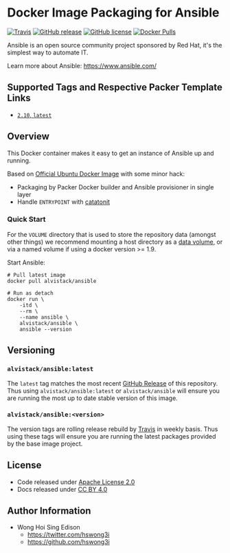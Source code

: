 # Docker Image Packaging for Ansible

[![Travis](https://img.shields.io/travis/com/alvistack/docker-ansible.svg)](https://travis-ci.com/alvistack/docker-ansible)
[![GitHub release](https://img.shields.io/github/release/alvistack/docker-ansible.svg)](https://github.com/alvistack/docker-ansible/releases)
[![GitHub license](https://img.shields.io/github/license/alvistack/docker-ansible.svg)](https://github.com/alvistack/docker-ansible/blob/master/LICENSE)
[![Docker Pulls](https://img.shields.io/docker/pulls/alvistack/ansible.svg)](https://hub.docker.com/r/alvistack/ansible/)

Ansible is an open source community project sponsored by Red Hat, it's the simplest way to automate IT.

Learn more about Ansible: <https://www.ansible.com/>

## Supported Tags and Respective Packer Template Links

  - [`2.10`, `latest`](https://github.com/alvistack/docker-ansibleg/blob/master/packer/2.10/packer.json)

## Overview

This Docker container makes it easy to get an instance of Ansible up and running.

Based on [Official Ubuntu Docker Image](https://hub.docker.com/_/ubuntu/) with some minor hack:

  - Packaging by Packer Docker builder and Ansible provisioner in single layer
  - Handle `ENTRYPOINT` with [catatonit](https://github.com/openSUSE/catatonit)

### Quick Start

For the `VOLUME` directory that is used to store the repository data (amongst other things) we recommend mounting a host directory as a [data volume](https://docs.docker.com/engine/tutorials/dockervolumes/#/data-volumes), or via a named volume if using a docker version \>= 1.9.

Start Ansible:

    # Pull latest image
    docker pull alvistack/ansible
    
    # Run as detach
    docker run \
        -itd \
        --rm \
        --name ansible \
        alvistack/ansible \
        ansible --version

## Versioning

### `alvistack/ansible:latest`

The `latest` tag matches the most recent [GitHub Release](https://github.com/alvistack/docker-ansible/releases) of this repository. Thus using `alvistack/ansible:latest` or `alvistack/ansible` will ensure you are running the most up to date stable version of this image.

### `alvistack/ansible:<version>`

The version tags are rolling release rebuild by [Travis](https://travis-ci.com/alvistack/docker-ansible) in weekly basis. Thus using these tags will ensure you are running the latest packages provided by the base image project.

## License

  - Code released under [Apache License 2.0](LICENSE)
  - Docs released under [CC BY 4.0](http://creativecommons.org/licenses/by/4.0/)

## Author Information

  - Wong Hoi Sing Edison
      - <https://twitter.com/hswong3i>
      - <https://github.com/hswong3i>
